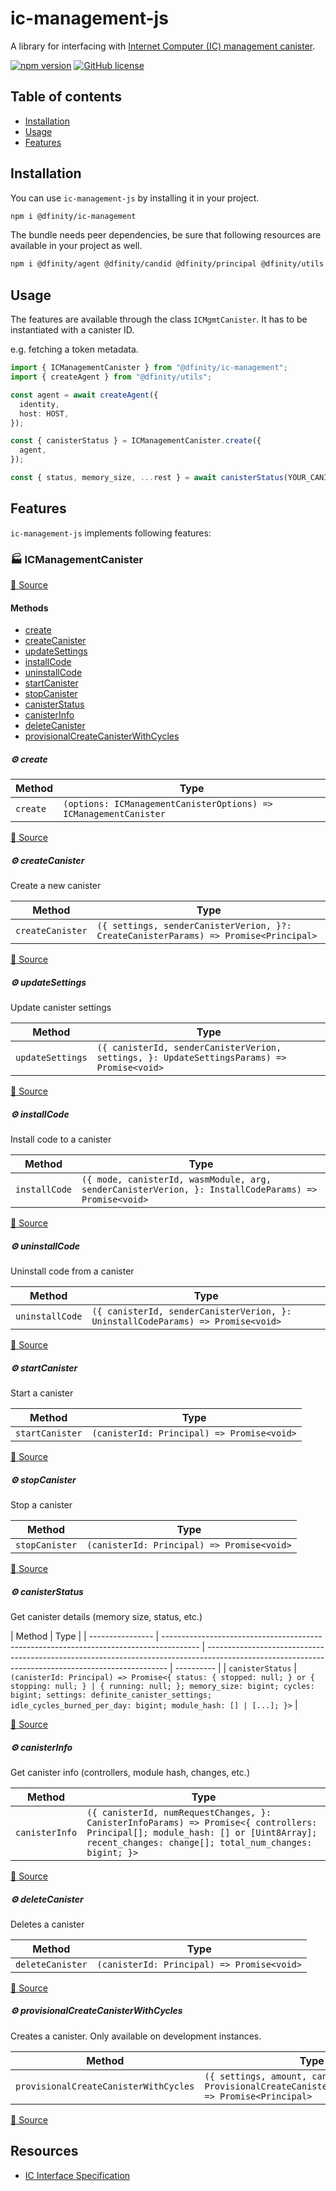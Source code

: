 # ic-management-js

A library for interfacing with [Internet Computer (IC) management canister](https://internetcomputer.org/docs/current/developer-docs/integrations/https-outcalls/https-outcalls-how-to-use/#ic-management-canister).

[![npm version](https://img.shields.io/npm/v/@dfinity/ic-management.svg?logo=npm)](https://www.npmjs.com/package/@dfinity/ic-management) [![GitHub license](https://img.shields.io/badge/license-Apache%202.0-blue.svg)](https://opensource.org/licenses/Apache-2.0)

## Table of contents

- [Installation](#installation)
- [Usage](#usage)
- [Features](#features)

## Installation

You can use `ic-management-js` by installing it in your project.

```bash
npm i @dfinity/ic-management
```

The bundle needs peer dependencies, be sure that following resources are available in your project as well.

```bash
npm i @dfinity/agent @dfinity/candid @dfinity/principal @dfinity/utils
```

## Usage

The features are available through the class `ICMgmtCanister`. It has to be instantiated with a canister ID.

e.g. fetching a token metadata.

```ts
import { ICManagementCanister } from "@dfinity/ic-management";
import { createAgent } from "@dfinity/utils";

const agent = await createAgent({
  identity,
  host: HOST,
});

const { canisterStatus } = ICManagementCanister.create({
  agent,
});

const { status, memory_size, ...rest } = await canisterStatus(YOUR_CANISTER_ID);
```

## Features

`ic-management-js` implements following features:

<!-- TSDOC_START -->

### :factory: ICManagementCanister

[:link: Source](https://github.com/dfinity/ic-js/tree/main/packages/ic-management/src/ic-management.canister.ts#L24)

#### Methods

- [create](#gear-create)
- [createCanister](#gear-createcanister)
- [updateSettings](#gear-updatesettings)
- [installCode](#gear-installcode)
- [uninstallCode](#gear-uninstallcode)
- [startCanister](#gear-startcanister)
- [stopCanister](#gear-stopcanister)
- [canisterStatus](#gear-canisterstatus)
- [canisterInfo](#gear-canisterinfo)
- [deleteCanister](#gear-deletecanister)
- [provisionalCreateCanisterWithCycles](#gear-provisionalcreatecanisterwithcycles)

##### :gear: create

| Method   | Type                                                             |
| -------- | ---------------------------------------------------------------- |
| `create` | `(options: ICManagementCanisterOptions) => ICManagementCanister` |

[:link: Source](https://github.com/dfinity/ic-js/tree/main/packages/ic-management/src/ic-management.canister.ts#L29)

##### :gear: createCanister

Create a new canister

| Method           | Type                                                                                 |
| ---------------- | ------------------------------------------------------------------------------------ |
| `createCanister` | `({ settings, senderCanisterVerion, }?: CreateCanisterParams) => Promise<Principal>` |

[:link: Source](https://github.com/dfinity/ic-js/tree/main/packages/ic-management/src/ic-management.canister.ts#L50)

##### :gear: updateSettings

Update canister settings

| Method           | Type                                                                                       |
| ---------------- | ------------------------------------------------------------------------------------------ |
| `updateSettings` | `({ canisterId, senderCanisterVerion, settings, }: UpdateSettingsParams) => Promise<void>` |

[:link: Source](https://github.com/dfinity/ic-js/tree/main/packages/ic-management/src/ic-management.canister.ts#L71)

##### :gear: installCode

Install code to a canister

| Method        | Type                                                                                                 |
| ------------- | ---------------------------------------------------------------------------------------------------- |
| `installCode` | `({ mode, canisterId, wasmModule, arg, senderCanisterVerion, }: InstallCodeParams) => Promise<void>` |

[:link: Source](https://github.com/dfinity/ic-js/tree/main/packages/ic-management/src/ic-management.canister.ts#L93)

##### :gear: uninstallCode

Uninstall code from a canister

| Method          | Type                                                                            |
| --------------- | ------------------------------------------------------------------------------- |
| `uninstallCode` | `({ canisterId, senderCanisterVerion, }: UninstallCodeParams) => Promise<void>` |

[:link: Source](https://github.com/dfinity/ic-js/tree/main/packages/ic-management/src/ic-management.canister.ts#L116)

##### :gear: startCanister

Start a canister

| Method          | Type                                       |
| --------------- | ------------------------------------------ |
| `startCanister` | `(canisterId: Principal) => Promise<void>` |

[:link: Source](https://github.com/dfinity/ic-js/tree/main/packages/ic-management/src/ic-management.canister.ts#L131)

##### :gear: stopCanister

Stop a canister

| Method         | Type                                       |
| -------------- | ------------------------------------------ |
| `stopCanister` | `(canisterId: Principal) => Promise<void>` |

[:link: Source](https://github.com/dfinity/ic-js/tree/main/packages/ic-management/src/ic-management.canister.ts#L140)

##### :gear: canisterStatus

Get canister details (memory size, status, etc.)

| Method           | Type                                                                                    |
| ---------------- | --------------------------------------------------------------------------------------- | -------------------------------------------------------------------------------------------------------------------------------------------------- | ---------- |
| `canisterStatus` | `(canisterId: Principal) => Promise<{ status: { stopped: null; } or { stopping: null; } | { running: null; }; memory_size: bigint; cycles: bigint; settings: definite_canister_settings; idle_cycles_burned_per_day: bigint; module_hash: [] | [...]; }>` |

[:link: Source](https://github.com/dfinity/ic-js/tree/main/packages/ic-management/src/ic-management.canister.ts#L149)

##### :gear: canisterInfo

Get canister info (controllers, module hash, changes, etc.)

| Method         | Type                                                                                                                                                                                       |
| -------------- | ------------------------------------------------------------------------------------------------------------------------------------------------------------------------------------------ |
| `canisterInfo` | `({ canisterId, numRequestChanges, }: CanisterInfoParams) => Promise<{ controllers: Principal[]; module_hash: [] or [Uint8Array]; recent_changes: change[]; total_num_changes: bigint; }>` |

[:link: Source](https://github.com/dfinity/ic-js/tree/main/packages/ic-management/src/ic-management.canister.ts#L162)

##### :gear: deleteCanister

Deletes a canister

| Method           | Type                                       |
| ---------------- | ------------------------------------------ |
| `deleteCanister` | `(canisterId: Principal) => Promise<void>` |

[:link: Source](https://github.com/dfinity/ic-js/tree/main/packages/ic-management/src/ic-management.canister.ts#L177)

##### :gear: provisionalCreateCanisterWithCycles

Creates a canister. Only available on development instances.

| Method                                | Type                                                                                                    |
| ------------------------------------- | ------------------------------------------------------------------------------------------------------- |
| `provisionalCreateCanisterWithCycles` | `({ settings, amount, canisterId, }?: ProvisionalCreateCanisterWithCyclesParams) => Promise<Principal>` |

[:link: Source](https://github.com/dfinity/ic-js/tree/main/packages/ic-management/src/ic-management.canister.ts#L189)

<!-- TSDOC_END -->

## Resources

- [IC Interface Specification ](https://github.com/dfinity/interface-spec)
